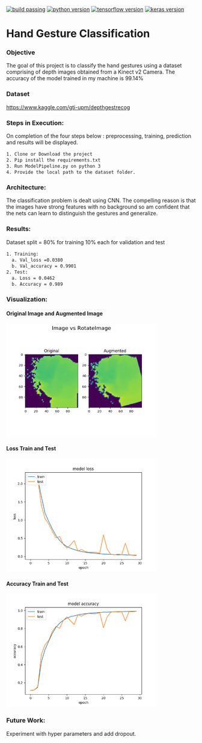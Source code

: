 [![build passing](https://travis-ci.org/ukubuka/ukubuka-core.svg?branch=master	)](https://github.com/AswinVasudevan21/HandGestureClassification/blob/master/README.md)
[![python version](	https://img.shields.io/badge/Python-3.6-blue.svg)](https://github.com/AswinVasudevan21/HandGestureClassification/blob/master/README.md)
[![tensorflow version](	https://img.shields.io/badge/Tensorflow-1.2-yellow.svg)](https://github.com/AswinVasudevan21/HandGestureClassification/blob/master/README.md)
[![keras version](	https://img.shields.io/badge/Keras-2.6-green.svg)](https://github.com/AswinVasudevan21/HandGestureClassification/blob/master/README.md)




# Hand Gesture Classification
### Objective 
The goal of this project is to classify the hand gestures using a dataset comprising of depth images obtained from a Kinect v2 Camera. The accuracy of the model trained in my machine is 99.14%

### Dataset
https://www.kaggle.com/gti-upm/depthgestrecog

### Steps in Execution:
On completion of the four steps below : preprocessing, training, prediction
and results will be displayed.
  
    1. Clone or Download the project
    2. Pip install the requirements.txt
    3. Run ModelPipeline.py on python 3
    4. Provide the local path to the dataset folder. 

### Architecture:
The classification problem is dealt using CNN. The compelling reason is
that the images have strong features with no background so am confident
that the nets can learn to distinguish the gestures and generalize. 

### Results:
Dataset split = 80% for training 10% each for validation and test
    
    1. Training:
      a. Val_loss =0.0380
      b. Val_accuracy = 0.9901
    2. Test:
      a. Loss = 0.0462
      b. Accuracy = 0.989

### Visualization:

#### Original Image and Augmented Image
<img height="300px" src="https://github.com/AswinVasudevan21/HandGestureClassification/blob/master/graphs/augmented.png">

#### Loss Train and Test
<img height="300px" src="https://github.com/AswinVasudevan21/HandGestureClassification/blob/master/graphs/loss.png">

#### Accuracy Train and Test
<img height="300px" src="https://github.com/AswinVasudevan21/HandGestureClassification/blob/master/graphs/accuracy.png">

### Future Work:
Experiment with hyper parameters and add dropout. 
